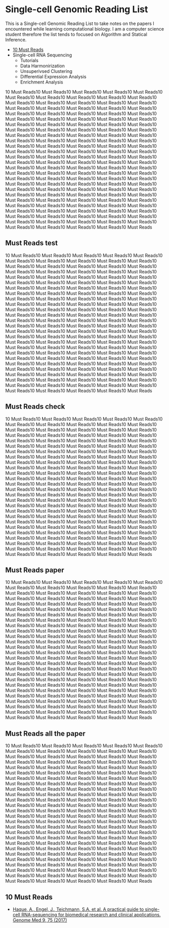 # Single-cell Genomic Reading List

This is a Single-cell Genomic Reading List to take notes on the papers I encountered while learning computational biology. I am a computer science student therefore the list tends to focused on Algorithm and Statical Inference.

- [10 Must Reads](#10-must-read)
- Single-cell RNA Sequencing
  - Tutorials
  - Data Harmonirization
  - Unsuperivsed Clustering
  - Differential Expression Analysis
  - Enrichment Analysis

10 Must Reads10 Must Reads10 Must Reads10 Must Reads10 Must Reads10 Must Reads10 Must Reads10 Must Reads10 Must Reads10 Must Reads10 Must Reads10 Must Reads10 Must Reads10 Must Reads10 Must Reads10 Must Reads10 Must Reads10 Must Reads10 Must Reads10 Must Reads10 Must Reads10 Must Reads10 Must Reads10 Must Reads10 Must Reads10 Must Reads10 Must Reads10 Must Reads10 Must Reads10 Must Reads10 Must Reads10 Must Reads10 Must Reads10 Must Reads10 Must Reads10 Must Reads10 Must Reads10 Must Reads10 Must Reads10 Must Reads10 Must Reads10 Must Reads10 Must Reads10 Must Reads10 Must Reads10 Must Reads10 Must Reads10 Must Reads10 Must Reads10 Must Reads10 Must Reads10 Must Reads10 Must Reads10 Must Reads10 Must Reads10 Must Reads10 Must Reads10 Must Reads10 Must Reads10 Must Reads10 Must Reads10 Must Reads10 Must Reads10 Must Reads10 Must Reads10 Must Reads10 Must Reads10 Must Reads10 Must Reads10 Must Reads10 Must Reads10 Must Reads10 Must Reads10 Must Reads10 Must Reads10 Must Reads10 Must Reads10 Must Reads10 Must Reads10 Must Reads10 Must Reads10 Must Reads10 Must Reads10 Must Reads10 Must Reads10 Must Reads10 Must Reads10 Must Reads10 Must Reads10 Must Reads10 Must Reads10 Must Reads10 Must Reads10 Must Reads10 Must Reads10 Must Reads10 Must Reads10 Must Reads10 Must Reads10 Must Reads10 Must Reads10 Must Reads10 Must Reads10 Must Reads10 Must Reads10 Must Reads10 Must Reads10 Must Reads10 Must Reads10 Must Reads10 Must Reads10 Must Reads10 Must Reads10 Must Reads10 Must Reads10 Must Reads10 Must Reads10 Must Reads10 Must Reads10 Must Reads10 Must Reads10 Must Reads10 Must Reads10 Must Reads10 Must Reads10 Must Reads10 Must Reads10 Must Reads10 Must Reads10 Must Reads
## Must Reads test
10 Must Reads10 Must Reads10 Must Reads10 Must Reads10 Must Reads10 Must Reads10 Must Reads10 Must Reads10 Must Reads10 Must Reads10 Must Reads10 Must Reads10 Must Reads10 Must Reads10 Must Reads10 Must Reads10 Must Reads10 Must Reads10 Must Reads10 Must Reads10 Must Reads10 Must Reads10 Must Reads10 Must Reads10 Must Reads10 Must Reads10 Must Reads10 Must Reads10 Must Reads10 Must Reads10 Must Reads10 Must Reads10 Must Reads10 Must Reads10 Must Reads10 Must Reads10 Must Reads10 Must Reads10 Must Reads10 Must Reads10 Must Reads10 Must Reads10 Must Reads10 Must Reads10 Must Reads10 Must Reads10 Must Reads10 Must Reads10 Must Reads10 Must Reads10 Must Reads10 Must Reads10 Must Reads10 Must Reads10 Must Reads10 Must Reads10 Must Reads10 Must Reads10 Must Reads10 Must Reads10 Must Reads10 Must Reads10 Must Reads10 Must Reads10 Must Reads10 Must Reads10 Must Reads10 Must Reads10 Must Reads10 Must Reads10 Must Reads10 Must Reads10 Must Reads10 Must Reads10 Must Reads10 Must Reads10 Must Reads10 Must Reads10 Must Reads10 Must Reads10 Must Reads10 Must Reads10 Must Reads10 Must Reads10 Must Reads10 Must Reads10 Must Reads10 Must Reads10 Must Reads10 Must Reads10 Must Reads10 Must Reads10 Must Reads10 Must Reads10 Must Reads10 Must Reads10 Must Reads10 Must Reads10 Must Reads10 Must Reads10 Must Reads10 Must Reads10 Must Reads10 Must Reads10 Must Reads10 Must Reads10 Must Reads10 Must Reads10 Must Reads10 Must Reads10 Must Reads10 Must Reads10 Must Reads10 Must Reads10 Must Reads10 Must Reads10 Must Reads10 Must Reads10 Must Reads10 Must Reads10 Must Reads10 Must Reads10 Must Reads10 Must Reads10 Must Reads10 Must Reads10 Must Reads10 Must Reads10 Must Reads10 Must Reads

## Must Reads check
10 Must Reads10 Must Reads10 Must Reads10 Must Reads10 Must Reads10 Must Reads10 Must Reads10 Must Reads10 Must Reads10 Must Reads10 Must Reads10 Must Reads10 Must Reads10 Must Reads10 Must Reads10 Must Reads10 Must Reads10 Must Reads10 Must Reads10 Must Reads10 Must Reads10 Must Reads10 Must Reads10 Must Reads10 Must Reads10 Must Reads10 Must Reads10 Must Reads10 Must Reads10 Must Reads10 Must Reads10 Must Reads10 Must Reads10 Must Reads10 Must Reads10 Must Reads10 Must Reads10 Must Reads10 Must Reads10 Must Reads10 Must Reads10 Must Reads10 Must Reads10 Must Reads10 Must Reads10 Must Reads10 Must Reads10 Must Reads10 Must Reads10 Must Reads10 Must Reads10 Must Reads10 Must Reads10 Must Reads10 Must Reads10 Must Reads10 Must Reads10 Must Reads10 Must Reads10 Must Reads10 Must Reads10 Must Reads10 Must Reads10 Must Reads10 Must Reads10 Must Reads10 Must Reads10 Must Reads10 Must Reads10 Must Reads10 Must Reads10 Must Reads10 Must Reads10 Must Reads10 Must Reads10 Must Reads10 Must Reads10 Must Reads10 Must Reads10 Must Reads10 Must Reads10 Must Reads10 Must Reads10 Must Reads10 Must Reads10 Must Reads10 Must Reads10 Must Reads10 Must Reads10 Must Reads10 Must Reads10 Must Reads10 Must Reads10 Must Reads10 Must Reads10 Must Reads10 Must Reads10 Must Reads10 Must Reads10 Must Reads10 Must Reads10 Must Reads10 Must Reads10 Must Reads10 Must Reads10 Must Reads10 Must Reads10 Must Reads10 Must Reads10 Must Reads10 Must Reads10 Must Reads10 Must Reads10 Must Reads10 Must Reads10 Must Reads10 Must Reads10 Must Reads10 Must Reads10 Must Reads10 Must Reads10 Must Reads10 Must Reads10 Must Reads10 Must Reads10 Must Reads10 Must Reads10 Must Reads10 Must Reads10 Must Reads

## Must Reads paper

10 Must Reads10 Must Reads10 Must Reads10 Must Reads10 Must Reads10 Must Reads10 Must Reads10 Must Reads10 Must Reads10 Must Reads10 Must Reads10 Must Reads10 Must Reads10 Must Reads10 Must Reads10 Must Reads10 Must Reads10 Must Reads10 Must Reads10 Must Reads10 Must Reads10 Must Reads10 Must Reads10 Must Reads10 Must Reads10 Must Reads10 Must Reads10 Must Reads10 Must Reads10 Must Reads10 Must Reads10 Must Reads10 Must Reads10 Must Reads10 Must Reads10 Must Reads10 Must Reads10 Must Reads10 Must Reads10 Must Reads10 Must Reads10 Must Reads10 Must Reads10 Must Reads10 Must Reads10 Must Reads10 Must Reads10 Must Reads10 Must Reads10 Must Reads10 Must Reads10 Must Reads10 Must Reads10 Must Reads10 Must Reads10 Must Reads10 Must Reads10 Must Reads10 Must Reads10 Must Reads10 Must Reads10 Must Reads10 Must Reads10 Must Reads10 Must Reads10 Must Reads10 Must Reads10 Must Reads10 Must Reads10 Must Reads10 Must Reads10 Must Reads10 Must Reads10 Must Reads10 Must Reads10 Must Reads10 Must Reads10 Must Reads10 Must Reads10 Must Reads10 Must Reads10 Must Reads10 Must Reads10 Must Reads10 Must Reads10 Must Reads10 Must Reads10 Must Reads10 Must Reads10 Must Reads10 Must Reads10 Must Reads10 Must Reads10 Must Reads10 Must Reads10 Must Reads10 Must Reads10 Must Reads10 Must Reads10 Must Reads10 Must Reads10 Must Reads10 Must Reads10 Must Reads10 Must Reads10 Must Reads10 Must Reads10 Must Reads10 Must Reads10 Must Reads10 Must Reads10 Must Reads10 Must Reads10 Must Reads10 Must Reads10 Must Reads10 Must Reads10 Must Reads10 Must Reads10 Must Reads10 Must Reads10 Must Reads10 Must Reads10 Must Reads10 Must Reads10 Must Reads10 Must Reads10 Must Reads10 Must Reads10 Must Reads

## Must Reads all the paper

10 Must Reads10 Must Reads10 Must Reads10 Must Reads10 Must Reads10 Must Reads10 Must Reads10 Must Reads10 Must Reads10 Must Reads10 Must Reads10 Must Reads10 Must Reads10 Must Reads10 Must Reads10 Must Reads10 Must Reads10 Must Reads10 Must Reads10 Must Reads10 Must Reads10 Must Reads10 Must Reads10 Must Reads10 Must Reads10 Must Reads10 Must Reads10 Must Reads10 Must Reads10 Must Reads10 Must Reads10 Must Reads10 Must Reads10 Must Reads10 Must Reads10 Must Reads10 Must Reads10 Must Reads10 Must Reads10 Must Reads10 Must Reads10 Must Reads10 Must Reads10 Must Reads10 Must Reads10 Must Reads10 Must Reads10 Must Reads10 Must Reads10 Must Reads10 Must Reads10 Must Reads10 Must Reads10 Must Reads10 Must Reads10 Must Reads10 Must Reads10 Must Reads10 Must Reads10 Must Reads10 Must Reads10 Must Reads10 Must Reads10 Must Reads10 Must Reads10 Must Reads10 Must Reads10 Must Reads10 Must Reads10 Must Reads10 Must Reads10 Must Reads10 Must Reads10 Must Reads10 Must Reads10 Must Reads10 Must Reads10 Must Reads10 Must Reads10 Must Reads10 Must Reads10 Must Reads10 Must Reads10 Must Reads10 Must Reads10 Must Reads10 Must Reads10 Must Reads10 Must Reads10 Must Reads10 Must Reads10 Must Reads10 Must Reads10 Must Reads10 Must Reads10 Must Reads10 Must Reads10 Must Reads10 Must Reads10 Must Reads10 Must Reads10 Must Reads10 Must Reads10 Must Reads10 Must Reads10 Must Reads10 Must Reads10 Must Reads10 Must Reads10 Must Reads10 Must Reads10 Must Reads10 Must Reads10 Must Reads10 Must Reads10 Must Reads10 Must Reads10 Must Reads10 Must Reads10 Must Reads10 Must Reads10 Must Reads10 Must Reads10 Must Reads10 Must Reads10 Must Reads10 Must Reads10 Must Reads10 Must Reads10 Must Reads

## 10 Must Reads

- [Haque, A., Engel, J., Teichmann, S.A. et al. A practical guide to single-cell RNA-sequencing for biomedical research and clinical applications. Genome Med 9, 75 (2017)](https://genomemedicine.biomedcentral.com/articles/10.1186/s13073-017-0467-4#citeas)

